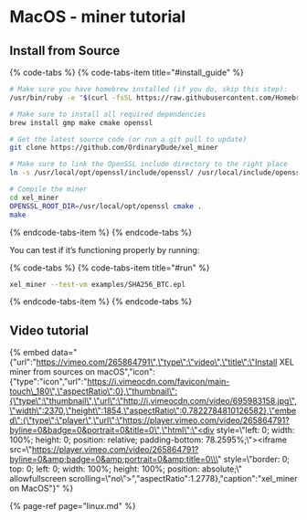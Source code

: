 # MacOS - miner tutorial

## Install from Source

{% code-tabs %}
{% code-tabs-item title="\#install\_guide" %}
```bash
# Make sure you have homebrew installed (if you do, skip this step):
/usr/bin/ruby -e "$(curl -fsSL https://raw.githubusercontent.com/Homebrew/install/master/install)"

# Make sure to install all required dependencies
brew install gmp make cmake openssl

# Get the latest source code (or run a git pull to update)
git clone https://github.com/OrdinaryDude/xel_miner

# Make sure to link the OpenSSL include directory to the right place
ln -s /usr/local/opt/openssl/include/openssl/ /usr/local/include/openssl

# Compile the miner
cd xel_miner
OPENSSL_ROOT_DIR=/usr/local/opt/openssl cmake .
make
```
{% endcode-tabs-item %}
{% endcode-tabs %}

You can test if it’s functioning properly by running:

{% code-tabs %}
{% code-tabs-item title="\#run" %}
```bash
xel_miner --test-vm examples/SHA256_BTC.epl
```
{% endcode-tabs-item %}
{% endcode-tabs %}

## Video tutorial

{% embed data="{\"url\":\"https://vimeo.com/265864791\",\"type\":\"video\",\"title\":\"Install XEL miner from sources on macOS\",\"icon\":{\"type\":\"icon\",\"url\":\"https://i.vimeocdn.com/favicon/main-touch\_180\",\"aspectRatio\":0},\"thumbnail\":{\"type\":\"thumbnail\",\"url\":\"http://i.vimeocdn.com/video/695983158.jpg\",\"width\":2370,\"height\":1854,\"aspectRatio\":0.7822784810126582},\"embed\":{\"type\":\"player\",\"url\":\"https://player.vimeo.com/video/265864791?byline=0&badge=0&portrait=0&title=0\",\"html\":\"<div style=\\\"left: 0; width: 100%; height: 0; position: relative; padding-bottom: 78.2595%;\\\"><iframe src=\\\"https://player.vimeo.com/video/265864791?byline=0&amp;badge=0&amp;portrait=0&amp;title=0\\\" style=\\\"border: 0; top: 0; left: 0; width: 100%; height: 100%; position: absolute;\\\" allowfullscreen scrolling=\\\"no\\\"></iframe></div>\",\"aspectRatio\":1.2778},\"caption\":\"xel\_miner on MacOS\"}" %}

{% page-ref page="linux.md" %}

>

